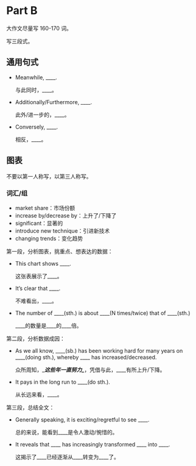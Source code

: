 # Part B

大作文尽量写 160-170 词。

写三段式。

## 通用句式

+ Meanwhile, ____.

  与此同时，____。
+ Additionally/Furthermore, ____.

  此外/进一步的，____。
+ Conversely, ____.

  相反，____。

## 图表

不要以第一人称写，以第三人称写。

### 词汇/组

+ market share：市场份额
+ increase by/decrease by：上升了/下降了
+ significant：显著的
+ introduce new technique：引进新技术
+ changing trends：变化趋势

第一段，分析图表，挑重点、想表达的数据：

+ This chart shows ____.

  这张表展示了____。
+ It’s clear that ____.

  不难看出，____。
+ The number of ____(sth.) is about ____(N times/twice) that of ____(sth.) 

  \____的数量是\____的\____倍。

第二段，分析数据成因：

+ As we all know, ____(sb.) has been working hard for many years on ____(doing sth.), whereby ____ has increased/decreased.

  众所周知，\____这些年一直努力\____，凭借与此，\____有所上升/下降。
+ It pays in the long run to ____(do sth.).

  从长远来看，____。

第三段，总结全文：

+ Generally speaking, it is exciting/regretful to see ____.

  总的来说，能看到____是令人激动/惋惜的。
+ It reveals that ____ has increasingly transformed ____ into ____.

  这揭示了____已经逐渐从____转变为____了。